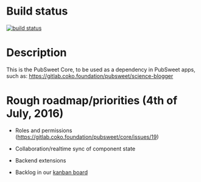 # Build status

[![build status](https://gitlab.coko.foundation/ci/projects/1/status.png?ref=master)](https://gitlab.coko.foundation/ci/projects/1?ref=master)

# Description

This is the PubSweet Core, to be used as a dependency in PubSweet apps, such as: https://gitlab.coko.foundation/pubsweet/science-blogger

# Rough roadmap/priorities (4th of July, 2016)

- Roles and permissions (https://gitlab.coko.foundation/pubsweet/core/issues/19)
- Collaboration/realtime sync of component state
- Backend extensions

- Backlog in our [kanban board](http://wekan.coko.foundation/b/fawY3QiLDhmY4Z9pf/pubsweet-core)
